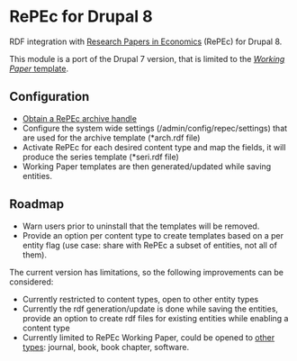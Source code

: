 # RePEc for Drupal 8

RDF integration with [Research Papers in Economics](http://repec.org/)
(RePEc) for Drupal 8.

This module is a port of the Drupal 7 version, that is limited to 
the [_Working Paper_ template](https://ideas.repec.org/t/rdfintro.html).

## Configuration

- [Obtain a RePEc archive handle](https://ideas.repec.org/t/archivehandle.html)
- Configure the system wide settings (/admin/config/repec/settings)
that are used for the archive template (*arch.rdf file)
- Activate RePEc for each desired content type and map the fields,
it will produce the series template (*seri.rdf file)
- Working Paper templates are then generated/updated while saving entities.

## Roadmap

- Warn users prior to uninstall that the templates will be removed.
- Provide an option per content type to create templates based on a per entity
flag (use case: share with RePEc a subset of entities, not all of them).

The current version has limitations, so the following improvements
can be considered:

- Currently restricted to content types, open to other entity types
- Currently the rdf generation/update is done while saving the entities,
provide an option to create rdf files for existing entities
while enabling a content type
- Currently limited to RePEc Working Paper, could be opened to 
[other types](https://ideas.repec.org/t/rdfintro.html):
journal, book, book chapter, software. 
